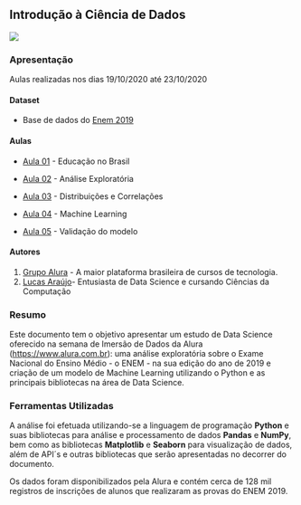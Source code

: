 ## Introdução à Ciência de Dados

<img src="https://www.alura.com.br/assets/img/imersoes/general/og-imersao-alura.1595534856.png" float="center"/>

### Apresentação

Aulas realizadas nos dias 19/10/2020 até 23/10/2020

#### Dataset
- Base de dados do [Enem 2019](https://github.com/alura-cursos/imersao-dados-2-2020/blob/master/MICRODADOS_ENEM_2019_SAMPLE_43278.csv)

#### Aulas

- [Aula 01](https://www.alura.com.br/imersao-dados/aula01-educacao-no-brasil) - Educação no Brasil

- [Aula 02](https://www.alura.com.br/imersao-dados/aula02-analises-exploratoria) - Análise Exploratória

- [Aula 03](https://www.alura.com.br/imersao-dados/aula03-distribuicoes-ciencia-de-dados) - Distribuições e Correlações

- [Aula 04](https://www.alura.com.br/imersao-dados/aula04-ml-machine-learning) - Machine Learning

- [Aula 05](https://www.alura.com.br/imersao-dados/aula05-cross-validation-ml) - Validação do modelo

#### Autores
1.   [Grupo Alura](https://www.alura.com.br) - A maior plataforma brasileira de cursos de tecnologia.
2.   [Lucas Araújo](https://www.linkedin.com/in/lucasaraujo0255/)- Entusiasta de Data Science e cursando Ciências da Computação

### Resumo

Este documento tem o objetivo apresentar um estudo de Data Science oferecido na semana de Imersão de Dados da Alura (https://www.alura.com.br): uma análise exploratória sobre o Exame Nacional do Ensino Médio - o ENEM - na sua edição do ano de 2019 e criação de um modelo de Machine Learning utilizando o Python e as principais bibliotecas na área de Data Science.

### Ferramentas Utilizadas
A análise foi efetuada utilizando-se a linguagem de programação **Python** e suas bibliotecas para análise e processamento de dados **Pandas** e **NumPy**, bem como as bibliotecas **Matplotlib** e **Seaborn** para visualização de dados, além de API´s e outras bibliotecas que serão apresentadas no decorrer do documento.

Os dados foram disponibilizados pela Alura e contém cerca de 128 mil registros de inscrições de alunos que realizaram as provas do ENEM 2019.
